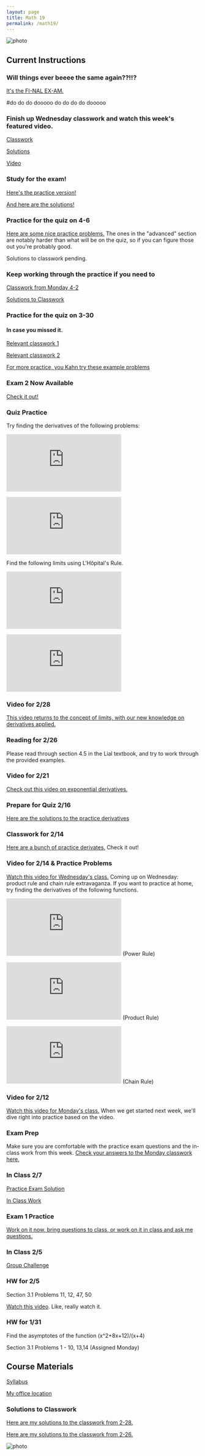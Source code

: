```yaml
---
layout: page
title: Math 19
permalink: /math19/
---
```


![photo](http://www.uvm.edu/~bfemery/sphericalram.gif)

## Current Instructions
### Will things ever beeee the same again??!!?
[It's the FI-NAL EX-AM.](http://uvm.edu/~bfemery/Math019FinalExam.pdf)

#do do do dooooo do do do do dooooo

### Finish up Wednesday classwork and watch this week's featured video.
[Classwork](http://uvm.edu/~bfemery/Math019ICW04-25.pdf)

[Solutions](http://uvm.edu/~bfemery/Math019ICW04-25soln.jpg)

[Video](https://www.youtube.com/watch?v=3d6DsjIBzJ4)

### Study for the exam!
[Here's the practice version!](http://uvm.edu/~bfemery/Math019PracticeExam3.pdf)

[And here are the solutions!](http://uvm.edu/~bfemery/Math019PracticeExam3soln.jpg)

### Practice for the quiz on 4-6
[Here are some nice practice problems.](https://www.khanacademy.org/math/ap-calculus-ab/ab-applications-derivatives/ab-related-rates/e/related-rates) The ones in the "advanced" section are notably harder than what will be on the quiz, so if you can figure those out you're probably good.

Solutions to classwork pending.

### Keep working through the practice if you need to
[Classwork from Monday 4-2](http://uvm.edu/~bfemery/Math019ICW04-02.pdf)

[Solutions to Classwork](http://uvm.edu/~bfemery/Math019ICW04-02Soln.pdf)

### Practice for the quiz on 3-30
#### In case you missed it.
[Relevant classwork 1](http://uvm.edu/~bfemery/Math019ICW03-21.pdf)

[Relevant classwork 2](http://uvm.edu/~bfemery/Math019ICW03-26.pdf)

[For more practice, you Kahn try these example problems](https://www.khanacademy.org/math/ap-calculus-ab/ab-derivatives-advanced/ab-implicit-diff/e/implicit-differentiation)



### Exam 2 Now Available
[Check it out!](http://uvm.edu/~bfemery/Math019Exam2.pdf)

### Quiz Practice
Try finding the derivatives of the following problems:

![photo](http://latex.codecogs.com/gif.latex?f%28x%29%3D%5Ccos%28x%29%5Clog_%7B10%7D%28x%5E%7B2%7D%29)

![photo](http://latex.codecogs.com/gif.latex?g%28x%29%3D%5Ccos%28%5Clog_%7B10%7D%28x%5E%7B2%7D%29%29)

Find the following limits using L'Hôpital's Rule.

![photo](http://latex.codecogs.com/gif.latex?%5Clim_%7Bx%5Crightarrow%5Cinfty%7D%5Cfrac%7B4x%5E%7B3%7D&plus;3x%7D%7B2&plus;2x%5E%7B3%7D%7D)

![photo](http://latex.codecogs.com/gif.latex?%5Clim_%7Bx%5Crightarrow-1%7D%5Cfrac%7B%5Csin%28%5Cpi%20x%29%7D%7Bx%5E%7B2%7D-1%7D)

### Video for 2/28
[This video returns to the concept of limits, with our new knowledge on derivatives applied.](https://www.youtube.com/watch?v=kfF40MiS7zA&list=PLZHQObOWTQDMsr9K-rj53DwVRMYO3t5Yr&index=7)

### Reading for 2/26
Please read through section 4.5 in the Lial textbook, and try to work through the provided examples.

### Video for 2/21
[Check out this video on exponential derivatives.](https://www.youtube.com/watch?v=m2MIpDrF7Es&index=5&list=PLZHQObOWTQDMsr9K-rj53DwVRMYO3t5Yr)

### Prepare for Quiz 2/16
[Here are the solutions to the practice derivatives](http://www.uvm.edu/~bfemery/IMG_4105.JPG)

### Classwork for 2/14
[Here are a bunch of practice derivates.](http://www.uvm.edu/~bfemery/Math019ICW02-14.pdf) Check it out!

### Video for 2/14 & Practice Problems
[Watch this video for Wednesday's class.](https://www.youtube.com/watch?v=YG15m2VwSjA) Coming up on Wednesday: product rule and chain rule extravaganza. If you want to practice at home, try finding the derivatives of the following functions.

![photo](http://latex.codecogs.com/svg.latex?f%28x%29%3Dx%5E%7B5%7D%2B3x%5E%7B2%7D%2Bx) (Power Rule)

![photo](http://latex.codecogs.com/svg.latex?g%28x%29%3Dx%5E%7B2%7D%5Ccos%28x%29) (Product Rule)

![photo](http://latex.codecogs.com/svg.latex?h%28x%29%3D%5Csin%28x%5E%7B3%7D%29) (Chain Rule)

### Video for 2/12
[Watch this video for Monday's class.](https://www.youtube.com/watch?v=S0_qX4VJhMQ) When we get started next week, we'll dive right into practice based on the video.

### Exam Prep
Make sure you are comfortable with the practice exam questions and the in-class work from this week. [Check your answers to the Monday classwork here.](http://uvm.edu/~bfemery/Math019ICW02-05soln.pdf)

### In Class 2/7
[Practice Exam Solution](http://uvm.edu/~bfemery/Math019PracticeExam1Soln.pdf)

[In Class Work](http://uvm.edu/~bfemery/Math019ICW02-07.pdf)

### Exam 1 Practice
[Work on it now, bring questions to class, or work on it in class and ask me questions.](http://uvm.edu/~bfemery/Math019PracticeExam1.pdf)

### In Class 2/5
[Group Challenge](http://uvm.edu/~bfemery/Math019ICW02-05.pdf)

### HW for 2/5
Section 3.1 Problems 11, 12, 47, 50

[Watch this video](https://www.youtube.com/watch?v=9vKqVkMQHKk&index=2&list=PLZHQObOWTQDMsr9K-rj53DwVRMYO3t5Yr). Like, really watch it.

### HW for 1/31
Find the asymptotes of the function (x^2+8x+12)/(x+4)

Section 3.1 Problems 1 - 10, 13,14 (Assigned Monday)



## Course Materials

[Syllabus](http://www.uvm.edu/~bfemery/Math19Syllabus.pdf)

[My office location](http://www.uvm.edu/~bfemery/math10/FarrellHallLocation.png)

### Solutions to Classwork
[Here are my solutions to the classwork from 2-28.](http://uvm.edu/~bfemery/IMG_4133.JPG)

[Here are my solutions to the classwork from 2-26.](http://uvm.edu/~bfemery/IMG_4132.JPG)

![photo](http://www.uvm.edu/~bfemery/sphericalzebras.gif)
